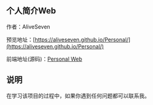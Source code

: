 
## 个人简介Web
作者：AliveSeven

预览地址：[https://aliveseven.github.io/Personal/](https://aliveseven.github.io/Personal/) 

前端地址(源码)：[Personal Web](https://github.com/AliveSeven/Personal) 

## 说明
在学习该项目的过程中，如果你遇到任何问题都可以联系我。
